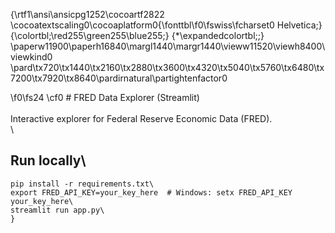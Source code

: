 {\rtf1\ansi\ansicpg1252\cocoartf2822
\cocoatextscaling0\cocoaplatform0{\fonttbl\f0\fswiss\fcharset0 Helvetica;}
{\colortbl;\red255\green255\blue255;}
{\*\expandedcolortbl;;}
\paperw11900\paperh16840\margl1440\margr1440\vieww11520\viewh8400\viewkind0
\pard\tx720\tx1440\tx2160\tx2880\tx3600\tx4320\tx5040\tx5760\tx6480\tx7200\tx7920\tx8640\pardirnatural\partightenfactor0

\f0\fs24 \cf0 # FRED Data Explorer (Streamlit)\
\
Interactive explorer for Federal Reserve Economic Data (FRED).\
\
## Run locally\
```bash\
pip install -r requirements.txt\
export FRED_API_KEY=your_key_here  # Windows: setx FRED_API_KEY your_key_here\
streamlit run app.py\
}